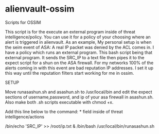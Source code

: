 alienvault-ossim
================

Scripts for OSSIM

<p>This script is for the execute an external program inside of threat intelligence/policy. You can use it for a policy of your choosing where an alert is triggered in alienvault. As an example, My personal setup is when the seim event of ASA: A real IP packet was denied by the ACL comes in. I have a policy which runs an external program. This bash script being that external program. It sends the SRC_IP to a text file then pipes it to the expect script for a shun on the ASA firewall. For my networks 100% of the alerts coming in with this event are bad reputation IP addresses. I set it up this way until the reputation filters start working for me in ossim. 

<p>SETUP</p>
Move runasashun.sh and asashun.sh to /usr/local/bin and edit the expect sections of username,password, and ip of your asa firewall in asashun.sh. Also make both .sh scripts executable with chmod +x. </p>

<p>Add this line below to the command: * field inside of threat intelligence/actions</p>
/bin/echo 'SRC_IP' >> /root/ip.txt & /bin/bash /usr/local/bin/runasashun.sh
